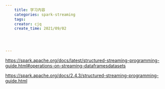 ```yaml
---
    title: 学习内容
    categories: spark-streaming
    tags:
    creator: cjq
    create_time: 2021/09/02




---
```






https://spark.apache.org/docs/latest/structured-streaming-programming-guide.html#operations-on-streaming-dataframesdatasets

https://spark.apache.org/docs/2.4.3/structured-streaming-programming-guide.html

